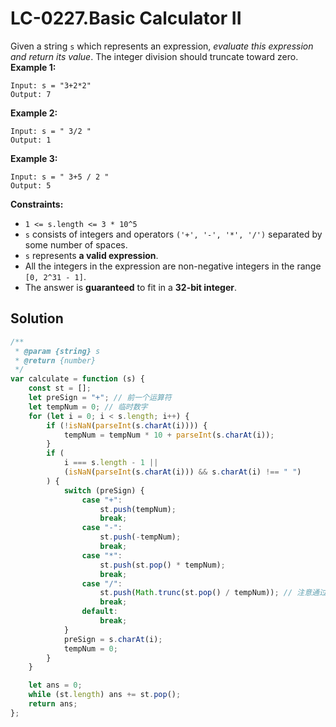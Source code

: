 # LC-0227.Basic Calculator II

Given a string `s` which represents an expression, _evaluate this expression and return its value_.
The integer division should truncate toward zero.
**Example 1:**

```text
Input: s = "3+2*2"
Output: 7
```

**Example 2:**

```text
Input: s = " 3/2 "
Output: 1
```

**Example 3:**

```text
Input: s = " 3+5 / 2 "
Output: 5
```

**Constraints:**

-   `1 <= s.length <= 3 * 10^5`
-   `s` consists of integers and operators `('+', '-', '*', '/')` separated by some number of spaces.
-   `s` represents **a valid expression**.
-   All the integers in the expression are non-negative integers in the range `[0, 2^31 - 1]`.
-   The answer is **guaranteed** to fit in a **32-bit integer**.

## Solution

```javascript
/**
 * @param {string} s
 * @return {number}
 */
var calculate = function (s) {
    const st = [];
    let preSign = "+"; // 前一个运算符
    let tempNum = 0; // 临时数字
    for (let i = 0; i < s.length; i++) {
        if (!isNaN(parseInt(s.charAt(i)))) {
            tempNum = tempNum * 10 + parseInt(s.charAt(i));
        }
        if (
            i === s.length - 1 ||
            (isNaN(parseInt(s.charAt(i))) && s.charAt(i) !== " ")
        ) {
            switch (preSign) {
                case "+":
                    st.push(tempNum);
                    break;
                case "-":
                    st.push(-tempNum);
                    break;
                case "*":
                    st.push(st.pop() * tempNum);
                    break;
                case "/":
                    st.push(Math.trunc(st.pop() / tempNum)); // 注意通过舍弃小数位取整
                    break;
                default:
                    break;
            }
            preSign = s.charAt(i);
            tempNum = 0;
        }
    }

    let ans = 0;
    while (st.length) ans += st.pop();
    return ans;
};
```
